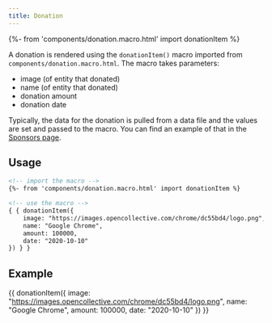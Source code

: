 ```yaml
---
title: Donation
---
```

{%- from 'components/donation.macro.html' import donationItem %}

A donation is rendered using the `donationItem()` macro imported from `components/donation.macro.html`. The macro takes parameters:
- image (of entity that donated)
- name (of entity that donated)
- donation amount 
- donation date

Typically, the data for the donation is pulled from a data file and the values are set and passed to the macro. You can find an example of that in the [Sponsors page](/sponsors/).

## Usage 

```html 
<!-- import the macro -->
{%- from 'components/donation.macro.html' import donationItem %}

<!-- use the macro -->
{ { donationItem({
    image: "https://images.opencollective.com/chrome/dc55bd4/logo.png",
    name: "Google Chrome",
    amount: 100000,
    date: "2020-10-10"
}) } }
```

## Example 

{{ donationItem({
    image: "https://images.opencollective.com/chrome/dc55bd4/logo.png",
    name: "Google Chrome",
    amount: 100000,
    date: "2020-10-10"
}) }}
